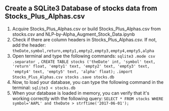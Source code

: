 ## Create a SQLite3 Database of stocks data from Stocks_Plus_Alphas.csv

1. Acquire Stocks_Plus_Alphas.csv or build Stocks_Plus_Alphas.csv from stocks.csv and NLP-by-Alpha_Augment_Stock_Data.ipynb
2. Check if there are column headers in Stocks_Plus_Alphas.csv. If not, add the header:
`theDate,symbol,return,empty1,empty2,empty3,empty4,empty5,alpha`
3. Open terminal and type the following commands:
`sqlite3`
`.mode csv`
`.separator ,`
`CREATE TABLE stocks ('theDate' int, 'symbol' text, 'return' float, 'empty1' text, 'empty2' text, 'empty3' text, 'empty4' text, 'empty5' text, 'alpha' float);`
`.import Stocks_Plus_Alphas.csv stocks`
`.save stocks.db`
4. Now, to load your database, you can type the following command in the terminal:
`sqlite3 < stocks.db`
5. When your database is loaded in memory, you can verify that it's working correctly with the following query:
`SELECT * FROM stocks WHERE symbol='AAPL' and theDate > strftime('2017-06-01');`